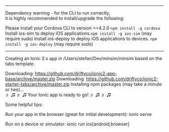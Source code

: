 ******************************************************
 Dependency warning - for the CLI to run correctly,      
 it is highly recommended to install/upgrade the following:     

 Please install your Cordova CLI to version  >=4.2.0 `npm install -g cordova`
 Install ios-sim to deploy iOS applications.`npm install -g ios-sim` (may require sudo)
 Install ios-deploy to deploy iOS applications to devices.  `npm install -g ios-deploy` (may require sudo)

******************************************************
Creating an Ionic 2.x app in /Users/stefan/Dev/minsim/minsim based on the tabs template.

Downloading: https://github.com/driftyco/ionic2-app-base/archive/master.zip
Downloading: https://github.com/driftyco/ionic2-starter-tabs/archive/master.zip
Installing npm packages (may take a minute or two)...
\
♬ ♫ ♬ ♫  Your Ionic app is ready to go! ♬ ♫ ♬ ♫

Some helpful tips:

Run your app in the browser (great for initial development):
  ionic serve

Run on a device or simulator:
  ionic run ios[android,browser]

